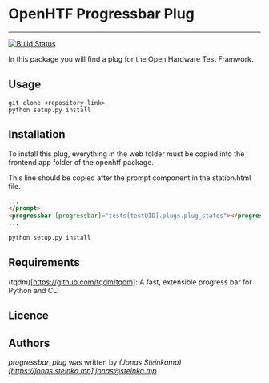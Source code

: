 # OpenHTF Progressbar Plug
---
[![Build Status](https://travis-ci.org/jo-nas/progressbar_plug.svg?branch=master)](https://travis-ci.org/jo-nas/progressbar_plug)

In this package you will find a plug for the Open Hardware Test Framwork.

## Usage
```
git clone <repository_link>
python setup.py install
```

## Installation
To install this plug, everything in the web folder must be copied into the frontend app folder of the openhtf package.

This line should be copied after the prompt component in the station.html file.
```html
...
</prompt>
<progressbar [progressbar]="tests[testUID].plugs.plug_states"></progressbar>
...
```

```bash
python setup.py install
```

## Requirements
(tqdm)[https://github.com/tqdm/tqdm]: A fast, extensible progress bar for Python and CLI

## Licence

## Authors
*progressbar_plug* was written by *(Jonas Steinkamp)[https://jonas.steinka.mp] <jonas@steinka.mp>*.
